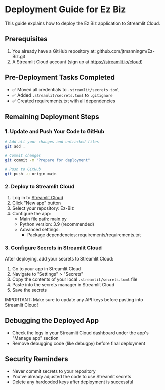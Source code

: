 # Deployment Guide for Ez Biz

This guide explains how to deploy the Ez Biz application to Streamlit Cloud.

## Prerequisites

1. You already have a GitHub repository at: github.com/jtmanningm/Ez-Biz.git
2. A Streamlit Cloud account (sign up at https://streamlit.io/cloud)

## Pre-Deployment Tasks Completed

- ✅ Moved all credentials to `.streamlit/secrets.toml`
- ✅ Added `.streamlit/secrets.toml` to `.gitignore`
- ✅ Created requirements.txt with all dependencies

## Remaining Deployment Steps

### 1. Update and Push Your Code to GitHub

```bash
# Add all your changes and untracked files
git add .

# Commit changes
git commit -m "Prepare for deployment"

# Push to GitHub
git push -u origin main
```

### 2. Deploy to Streamlit Cloud

1. Log in to [Streamlit Cloud](https://streamlit.io/cloud)
2. Click "New app" button
3. Select your repository: Ez-Biz
4. Configure the app:
   - Main file path: main.py
   - Python version: 3.9 (recommended)
   - Advanced settings:
     - Package dependencies: requirements/requirements.txt

### 3. Configure Secrets in Streamlit Cloud

After deploying, add your secrets to Streamlit Cloud:

1. Go to your app in Streamlit Cloud
2. Navigate to "Settings" > "Secrets"
3. Copy the contents of your local `.streamlit/secrets.toml` file
4. Paste into the secrets manager in Streamlit Cloud
5. Save the secrets

IMPORTANT: Make sure to update any API keys before pasting into Streamlit Cloud!

## Debugging the Deployed App

- Check the logs in your Streamlit Cloud dashboard under the app's "Manage app" section
- Remove debugging code (like debugpy) before final deployment

## Security Reminders

- Never commit secrets to your repository
- You've already adjusted the code to use Streamlit secrets
- Delete any hardcoded keys after deployment is successful